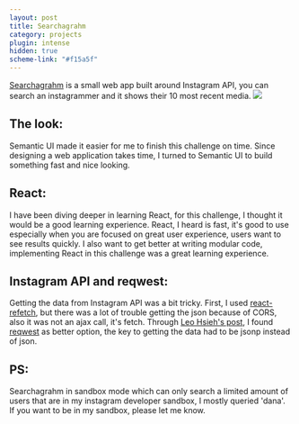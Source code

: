 ```yaml
---
layout: post
title: Searchagrahm
category: projects
plugin: intense
hidden: true
scheme-link: "#f15a5f"
---
```


[Searchagrahm](https://github.com/cutofmyjib/searchagrahm) is a small web app built around Instagram API, you can search an instagrammer and it shows their 10 most recent media.
![](../posts-imgs/searchagrahm.jpg)

## **The look:**
Semantic UI made it easier for me to finish this challenge on time. Since designing a web application takes time, I turned to Semantic UI to build something fast and nice looking.


## **React:**
I have been diving deeper in learning React, for this challenge, I thought it would be a good learning experience. React, I heard is fast, it's good to use especially when you are focused on great user experience, users want to see results quickly. I also want to get better at writing modular code, implementing React in this challenge was a great learning experience.

## **Instagram API and reqwest:**
Getting the data from Instagram API was a bit tricky. First, I used [react-refetch](https://github.com/heroku/react-refetch), but there was a lot of trouble getting the json because of CORS, also it was not an ajax call, it's fetch. Through [Leo Hsieh's post](http://leoj.js.org/personal/React-iTunes-Search/), I found [reqwest](https://github.com/ded/reqwest) as better option, the key to getting the data had to be jsonp instead of json.

## **PS:**
Searchagrahm in sandbox mode which can only search a limited amount of users that are in my instagram developer sandbox, I mostly queried 'dana'. If you want to be in my sandbox, please let me know.

